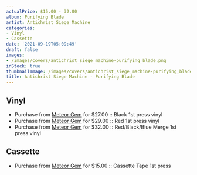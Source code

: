 ```yaml
---
actualPrice: $15.00 - 32.00
album: Purifying Blade
artist: Antichrist Siege Machine
categories:
- Vinyl
- Cassette
date: '2021-09-19T05:09:49'
draft: false
images:
- /images/covers/antichrist_siege_machine-purifying_blade.png
inStock: true
thumbnailImage: /images/covers/antichrist_siege_machine-purifying_blade-thumb.png
title: Antichrist Siege Machine - Purifying Blade
---
```


## Vinyl
* Purchase from [Meteor Gem](https://meteor-gem.com/products/antichrist-siege-machine-purifying-blade-lp) for $27.00 :: Black 1st press vinyl
* Purchase from [Meteor Gem](https://meteor-gem.com/products/antichrist-siege-machine-purifying-blade-lp) for $29.00 :: Red 1st press vinyl
* Purchase from [Meteor Gem](https://meteor-gem.com/products/antichrist-siege-machine-purifying-blade-lp) for $32.00 :: Red/Black/Blue Merge 1st press vinyl
## Cassette
* Purchase from [Meteor Gem](https://meteor-gem.com/products/antichrist-siege-machine-purifying-blade-cassette) for $15.00 :: Cassette Tape 1st press
